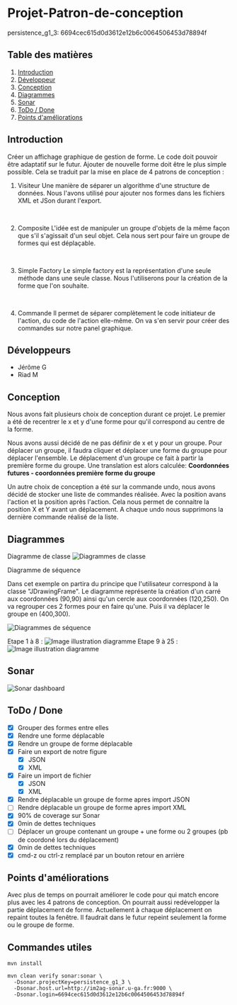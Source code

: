 # Projet-Patron-de-conception
persistence_g1_3: 6694cec615d0d3612e12b6c0064506453d78894f
## Table des matières
1. [Introduction](#intro)
2. [Développeur](#dev)
3. [Conception](#conception)
4. [Diagrammes](#diagrammes)
5. [Sonar](#sonar)
6. [ToDo / Done](#todo)
7. [Points d'améliorations](#improves)


## Introduction <a id="intro"></a>

Créer un affichage graphique de gestion de forme. Le code doit pouvoir être adaptatif sur le futur. Ajouter de nouvelle forme doit être le plus simple possible. Cela se traduit par la mise en place de 4 patrons de conception :
  1. Visiteur
    Une manière de séparer un algorithme d'une structure de données. Nous l'avons utilisé pour ajouter nos formes dans les fichiers XML et JSon durant l'export.
  <br>

  2. Composite
    L'idée est de manipuler un groupe d'objets de la même façon que s'il s'agissait d'un seul objet. Cela nous sert pour faire un groupe de formes qui est déplaçable.
 <br>

  3. Simple Factory
    Le simple factory est la représentation d'une seule méthode dans une seule classe. Nous l'utiliserons pour la création de la forme que l'on souhaite.
  <br>

  4. Commande
    Il permet de séparer complètement le code initiateur de l'action, du code de l'action elle-même. On va s'en servir pour créer des commandes sur notre panel graphique.

## Développeurs <a id="dev"></a>
- Jérôme G
- Riad M

## Conception <a id="conception"></a>
Nous avons fait plusieurs choix de conception durant ce projet. Le premier a été de recentrer le x et y d'une forme pour qu'il correspond au centre de la forme.

Nous avons aussi décidé de ne pas définir de x et y pour un groupe. Pour déplacer un groupe, il faudra cliquer et déplacer une forme du groupe pour déplacer l'ensemble. Le déplacement d'un groupe ce fait à partir la première forme du groupe. Une translation est alors calculée:  **Coordonnées futures - coordonnées première forme du groupe**

Un autre choix de conception a été sur la commande undo, nous avons décidé de stocker une liste de commandes réalisée. Avec la position avans l'action et la position après l'action. Cela nous permet de connaitre la position X et Y avant un déplacement. A chaque undo nous supprimons la dernière commande réalisé de la liste.

## Diagrammes <a id="diagrammes"></a>
Diagramme de classe
![Diagrammes de classe](https://github.com/Jerome-GBZ/Projet-Patron-de-conception/blob/master/Diagrammes/diag_class.png?raw=true)

Diagramme de séquence

Dans cet exemple on partira du principe que l'utilisateur correspond à la classe "JDrawingFrame".
Le diagramme représente la création d'un carré aux coordonnées (90,90) ainsi qu'un cercle aux coordonnées (120,250). On va regrouper ces 2 formes pour en faire qu'une. Puis il va déplacer le groupe en (400,300).

![Diagrammes de séquence](https://github.com/Jerome-GBZ/Projet-Patron-de-conception/blob/master/Diagrammes/diag_sequence.png?raw=true)

Etape 1 à 8 :
![Image illustration diagramme](https://github.com/Jerome-GBZ/Projet-Patron-de-conception/blob/master/target/classes/edu/uga/miage/m1/polygons/gui/documentation/Etape-1_a_8.png?raw=true)
Etape 9 à 25 :
![Image illustration diagramme](https://github.com/Jerome-GBZ/Projet-Patron-de-conception/blob/master/target/classes/edu/uga/miage/m1/polygons/gui/documentation/Etape-9_a_25.png?raw=true)

## Sonar <a id="sonar"></a>
![Sonar dashboard](https://github.com/Jerome-GBZ/Projet-Patron-de-conception/blob/master/target/classes/edu/uga/miage/m1/polygons/gui/documentation/Sonar.png?raw=true)


## ToDo / Done <a id="todo"></a>
- [x] Grouper des formes entre elles
- [x] Rendre une forme déplacable
- [x] Rendre un groupe de forme déplacable
- [x] Faire un export de notre figure
  - [x] JSON
  - [x] XML
- [x] Faire un import de fichier
  - [x] JSON
  - [x] XML
- [x] Rendre déplacable un groupe de forme apres import JSON
- [ ] Rendre déplacable un groupe de forme apres import XML
- [x] 90% de coverage sur Sonar
- [x] 0min de dettes techniques
- [ ] Déplacer un groupe contenant un groupe + une forme ou 2 groupes (pb de coordoné lors du déplacement)
- [x] 0min de dettes techniques
- [x] cmd-z ou ctrl-z remplacé par un bouton retour en arrière

## Points d'améliorations <a id="improves"></a>
Avec plus de temps on pourrait améliorer le code pour qui match encore plus avec les 4 patrons de conception.
On pourrait aussi redévelopper la partie déplacement de forme. Actuellement à chaque déplacement on repaint toutes la fenêtre. Il faudrait dans le futur repeint seulement la forme ou le groupe de forme.

## Commandes utiles

```
mvn install
```

```
mvn clean verify sonar:sonar \
  -Dsonar.projectKey=persistence_g1_3 \
  -Dsonar.host.url=http://im2ag-sonar.u-ga.fr:9000 \
  -Dsonar.login=6694cec615d0d3612e12b6c0064506453d78894f
```

